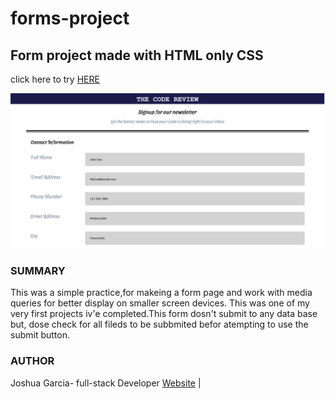 # forms-project
<h2>Form project made with HTML only CSS</h2>
<p>click here to try <a href="https://rivveneyes.github.io/forms-project/">HERE</a></p>
<img  src="/Contact Form.png" alt="thumbnail of form project" >
<h3>SUMMARY</h3>
<p>This was a simple practice,for makeing a form page and work with media queries for better display on smaller screen devices.
This was one of my very first projects iv'e completed.This form dosn't submit to any data base but, dose check for all fileds to
be subbmited befor atempting to use the submit button.</p>
<h3>AUTHOR</h3>
Joshua Garcia- full-stack Developer <a href="https://rivveneyes.github.io/">Website</a> |
